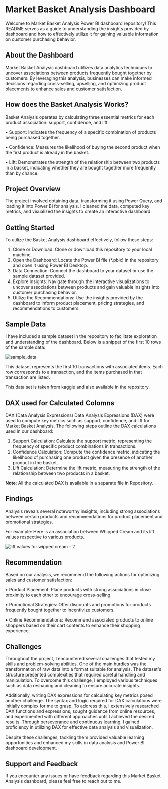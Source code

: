 
# Market Basket Analysis Dashboard



Welcome to Market Basket Analysis Power BI dashboard repository! This README serves as a guide to understanding the insights provided by dashboard and how to effectively utilize it for gaining valuable information on customer purchasing behavior.
## About the Dashboard
Market Basket Analysis dashboard utilizes data analytics techniques to uncover associations between products frequently bought together by customers. By leveraging this analysis, businesses can make informed decisions regarding cross-selling, upselling, and optimizing product placements to enhance sales and customer satisfaction.
## How does the Basket Analysis Works?
Basket Analysis operates by calculating three essential metrics for each product association: support, confidence, and lift.

•	Support: Indicates the frequency of a specific combination of products being purchased together.

•	Confidence: Measures the likelihood of buying the second product when the first product is already in the basket.

•	Lift: Demonstrates the strength of the relationship between two products in a basket, indicating whether they are bought together more frequently than by chance.



## Project Overview

The project involved obtaining data, transforming it using Power Query, and loading it into Power BI for analysis. I cleaned the data, computed key metrics, and visualized the insights to create an interactive dashboard.

## Getting Started
To utilize the Basket Analysis dashboard effectively, follow these steps:
1.	Clone or Download: Clone or download this repository to your local machine.
2.	Open the Dashboard: Locate the Power BI file (*.pbix) in the repository and open it using Power BI Desktop.
3.	Data Connection: Connect the dashboard to your dataset or use the sample dataset provided.
4.	Explore Insights: Navigate through the interactive visualizations to uncover associations between products and gain valuable insights into customer purchasing behavior.
5.	Utilize the Recommendations: Use the insights provided by the dashboard to inform product placement, pricing strategies, and recommendations to customers.

## Sample Data
I have included a sample dataset in the repository to facilitate exploration and understanding of the dashboard. Below is a snippet of the first 10 rows of the sample data:

![sample_data](https://github.com/PatelJay3878/Basket-Analysis/assets/73180853/183179ec-eb5d-49d9-93ac-5879ad24dff2)

This dataset represents the first 10 transactions with associated items. Each row corresponds to a transaction, and the items purchased in that transaction are listed.

This data set is taken from kaggle and also available in the repository.
## DAX used for Calculated Colomns

DAX (Data Analysis Expressions)
Data Analysis Expressions (DAX) were used to compute key metrics such as support, confidence, and lift for Market Basket Analysis. The following steps outline the DAX calculations used in our dashboard:
1.	Support Calculation: Calculate the support metric, representing the frequency of specific product combinations in transactions.
2.	Confidence Calculation: Compute the confidence metric, indicating the likelihood of purchasing one product given the presence of another product in the basket.
3.	Lift Calculation: Determine the lift metric, measuring the strength of the relationship between two products in a basket.



**Note**: All the calculated DAX is available in a separate file in Repository. 

## Findings

Analysis reveals several noteworthy insights, including strong associations between certain products and recommendations for product placement and promotional strategies. 

For example: 
Here is an association between Whipped Cream and its lift values respective to various products.

![lift values for wipped cream - 2](https://github.com/PatelJay3878/Basket-Analysis/assets/73180853/d3a3dea7-1021-4b70-8e36-50f7e3e2c1c5)




## Recommendation

Based on our analysis, we recommend the following actions for optimizing sales and customer satisfaction:

•	Product Placement: Place products with strong associations in close proximity to each other to encourage cross-selling.

•	Promotional Strategies: Offer discounts and promotions for products frequently bought together to incentivize customers.

•	Online Recommendations: Recommend associated products to online shoppers based on their cart contents to enhance their shopping experience.



## Challenges
Throughout the project, I encountered several challenges that tested my skills and problem-solving abilities. One of the main hurdles was the transformation of raw data into a format suitable for analysis. The dataset's structure presented complexities that required careful handling and manipulation. To overcome this challenge, I employed various techniques such as data reshaping and cleaning to ensure accurate insights.

Additionally, writing DAX expressions for calculating key metrics posed another challenge. The syntax and logic required for DAX calculations were initially complex for me to grasp. To address this, I extensively researched DAX functions and expressions, sought guidance from online resources, and experimented with different approaches until I achieved the desired results. Through perseverance and continuous learning, I gained proficiency in utilizing DAX for effective data analysis and visualization.

Despite these challenges, tackling them provided valuable learning opportunities and enhanced my skills in data analysis and Power BI dashboard development.

## Support and Feedback

If you encounter any issues or have feedback regarding this Market Basket Analysis dashboard, please feel free to reach out to me.
